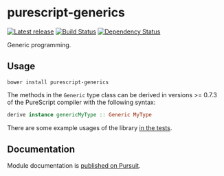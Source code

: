 # purescript-generics

[![Latest release](http://img.shields.io/bower/v/purescript-generics.svg)](https://github.com/purescript/purescript-generics/releases)
[![Build Status](https://travis-ci.org/purescript/purescript-generics.svg?branch=master)](https://travis-ci.org/purescript/purescript-generics)
[![Dependency Status](https://www.versioneye.com/user/projects/5620cd8436d0ab00160009c5/badge.svg?style=flat)](https://www.versioneye.com/user/projects/5620cd8436d0ab00160009c5)

Generic programming.

## Usage

```
bower install purescript-generics
```

The methods in the `Generic` type class can be derived in versions >= 0.7.3 of the PureScript compiler with the following syntax:

``` purescript
derive instance genericMyType :: Generic MyType
```

There are some example usages of the library [in the tests](test/Main.purs).

## Documentation

Module documentation is [published on Pursuit](http://pursuit.purescript.org/packages/purescript-generics).

